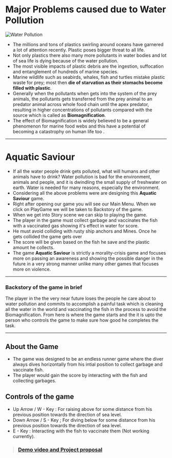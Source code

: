 # Major Problems caused due to Water Pollution

![Water Pollution](https://repurpose.global/wp-content/uploads/2020/04/Untitled-design-40.png)

- The millions and tons of plastics swirling around oceans have garnered a lot of attention recently. Plastic poses bigger threat to all life.
- Not only plastics there also many more pollutants in water bodies and lot of sea life is dying because of the water pollution.
- The most visible impacts of plastic debris are the ingestion, suffocation and entanglement of hundreds of marine species.
- Marine wildlife such as seabirds, whales, fish and turtles mistake plastic waste for prey; most then **die of starvation as their stomachs become filled with plastic**.
- Generally when the pollutants when  gets into the system of the prey animals, the pollutants gets transferred from the prey animal to an predator animal across whole food chain until the apex predator, resulting in higher concentrations of pollutants compared with the source which is called as **Biomagnification**.
- The effect of Biomagnification is  widely believed to be a general phenomenon for marine food webs and this have a potential of becoming a catastrophy on human life too .


------------

# Aquatic Saviour
- If all the water people drink gets polluted, what will humans and other animals have to drink? Water pollution is bad for the environment, animals and people, and it is dwindling the small supply of freshwater on earth. Water is needed for many reasons, especially the environment.
- Considering all the above problems were are designing this <strong>Aquatic Saviour</strong> game.
- Right after opening our game you will see our Main Menu. When we click on PlayGame we will be taken to Backstory of the game.
- When we get into Story scene we can skip to playing the game.
- The player in the game must collect garbage and vaccinates the fish with a vaccinated gas showing it's effect in water for score.
- He must avoid colliding with rusty ship anchors and Mines. Once he gets collided the game gets over
- The score will be given based on the fish he save and the plastic amount he collects.
- The game **Aquatic Saviour** is strictly a morality-crisis game and focuses more on passing an awareness and showing the possible danger in the future in a very strong manner unlike many other games that focuses more on violence.

------------


### Backstory of the game in brief

The player in the the very near future loses the people he care about to water pollution and commits to accomplish a painful task which is cleaning all the water in the world and vaccinating the fish in the process to avoid the Biomagnification. From here is where the game starts and the it is upto the person who controls the game to make sure how good he completes the task.

------------
## About the Game 

- The game was designed to be an endless runner game where the diver always dives horizontally  from his intial position to collect garbage and vaccinate fish.
- The player would gain the score by interacting with the fish and collecting garbages.

## Controls of the game
- Up Arrow / W - Key : For raising above for some distance from his previous position towards the direction of sea level.
- Down Arrow / S - Key ; For diving below for some distance from his previous position towards the direction of sea level.
- E - Key : Interacting with the fish to vaccinate them (Not working currently).
 
> ### [Demo video and Project proposal](https://drive.google.com/file/d/1XNWIfz-91dw-nL5jRK2oeScSpR-R3-vB/view?usp=sharing)

